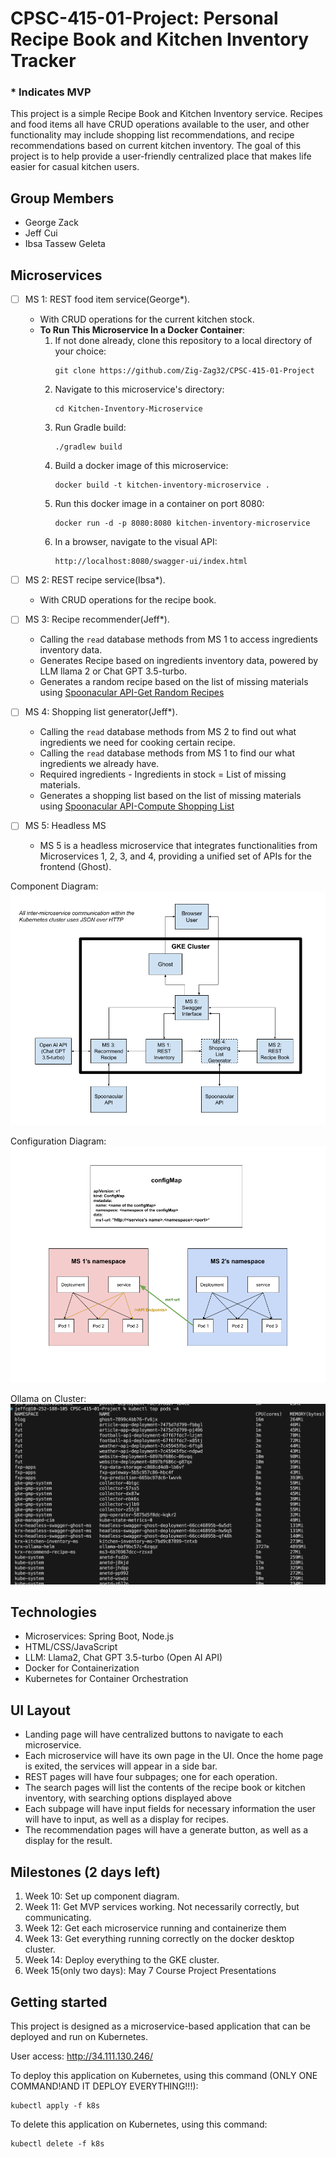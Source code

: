 # CPSC-415-01-Project: Personal Recipe Book and Kitchen Inventory Tracker
### * Indicates MVP

This project is a simple Recipe Book and Kitchen Inventory service. Recipes and food items all have CRUD operations available to the user, and other functionality may include shopping list recommendations, and recipe recommendations based on current kitchen inventory. The goal of this project is to help provide a user-friendly centralized place that makes life easier for casual kitchen users.

## Group Members
- George Zack
- Jeff Cui
- Ibsa Tassew Geleta

## Microservices

- [ ] MS 1: REST food item service(George*). 
    - With CRUD operations for the current kitchen stock.
    - **To Run This Microservice In a Docker Container**:
        1. If not done already, clone this repository to a local directory of your choice:
           ```
           git clone https://github.com/Zig-Zag32/CPSC-415-01-Project
           ```
        2. Navigate to this microservice's directory:
           ```
           cd Kitchen-Inventory-Microservice
           ```
        3. Run Gradle build:
           ```
           ./gradlew build
           ```
        4. Build a docker image of this microservice:
           ```
           docker build -t kitchen-inventory-microservice .
           ```
        5. Run this docker image in a container on port 8080:
           ```
           docker run -d -p 8080:8080 kitchen-inventory-microservice
           ```
        6. In a browser, navigate to the visual API:
           ```
           http://localhost:8080/swagger-ui/index.html
           ```

- [ ] MS 2: REST recipe service(Ibsa*).
    - With CRUD operations for the recipe book.  

- [ ] MS 3: Recipe recommender(Jeff*).
    - Calling the `read` database methods from MS 1 to access ingredients inventory data.
    - Generates Recipe based on ingredients inventory data, powered by LLM llama 2 or Chat GPT 3.5-turbo.
    - Generates a random recipe based on the list of missing materials using [Spoonacular API-Get Random Recipes](https://spoonacular.com/food-api/docs#Get-Random-Recipes) 

- [ ] MS 4: Shopping list generator(Jeff*).
    - Calling the `read` database methods from MS 2 to find out what ingredients we need for cooking certain recipe.
    - Calling the `read` database methods from MS 1 to find our what ingredients we already have.
    - Required ingredients - Ingredients in stock = List of missing materials. 
    - Generates a shopping list based on the list of missing materials using [Spoonacular API-Compute Shopping List](https://spoonacular.com/food-api/docs#Compute-Shopping-List)  

- [ ] MS 5: Headless MS  
    - MS 5 is a headless microservice that integrates functionalities from Microservices 1, 2, 3, and 4, providing a unified set of APIs for the frontend (Ghost).  



Component Diagram:
![Component Diagram](images/componentUML.png)  

Configuration Diagram:
![Configuration Diagram](images/configurationUML.png)  

Ollama on Cluster:
![ollama](images/ollama.png)

## Technologies
- Microservices: Spring Boot, Node.js
- HTML/CSS/JavaScript
- LLM: Llama2, Chat GPT 3.5-turbo (Open AI API)
- Docker for Containerization
- Kubernetes for Container Orchestration

## UI Layout
- Landing page will have centralized buttons to navigate to each microservice.
- Each microservice will have its own page in the UI. Once the home page is exited, the services will appear in a side bar.
- REST pages will have four subpages; one for each operation.
- The search pages will list the contents of the recipe book or kitchen inventory, with searching options displayed above
- Each subpage will have input fields for necessary information the user will have to input, as well as a display for recipes.
- The recommendation pages will have a generate button, as well as a display for the result.  

## Milestones (2 days left)
1. Week 10: Set up component diagram.
2. Week 11: Get MVP services working. Not necessarily correctly, but communicating.
3. Week 12: Get each microservice running and containerize them
4. Week 13: Get everything running correctly on the docker desktop cluster.
5. Week 14: Deploy everything to the GKE cluster. 
6. Week 15(only two days): May 7 Course Project Presentations

## Getting started
This project is designed as a microservice-based application that can be deployed and run on Kubernetes.  

User access: http://34.111.130.246/   

To deploy this application on Kubernetes, using this command (ONLY ONE COMMAND!AND IT DEPLOY EVERYTHING!!!):
```
kubectl apply -f k8s 
```
To delete this application on Kubernetes, using this command:
```
kubectl delete -f k8s 
```